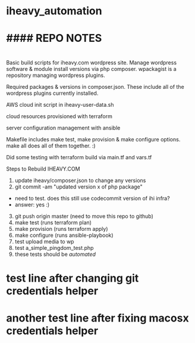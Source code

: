 # iheavy_automation
# 
# #### REPO NOTES ####
#
Basic build scripts for iheavy.com wordpress site.
Manage wordpress software & module install versions via php composer.
wpackagist is a repository managing wordpress plugins.


Required packages & versions in composer.json.  These include all of
the wordpress plugins currently installed.

AWS cloud init script in iheavy-user-data.sh



cloud resources provisioned with terraform

server configuration management with ansible

Makefile includes make test, make provision & make configure
options.  make all does all of them together.  :)

Did some testing with terraform build via main.tf and vars.tf


Steps to Rebuild IHEAVY.COM

1. update iheavy/composer.json to change any versions
2. git commit -am "updated version x of php package"
- need to test.  does this still use codecommit version of ihi infra?
- answer: yes :)
3. git push origin master (need to move this repo to github)
4. make test (runs terraform plan)
5. make provision (runs terraform apply)
6. make configure (runs ansible-playbook)
7. test upload media to wp
8. test a_simple_pingdom_test.php
9. these tests should be *automated*


# test line after changing git credentials helper
# another test line after fixing macosx credentials helper